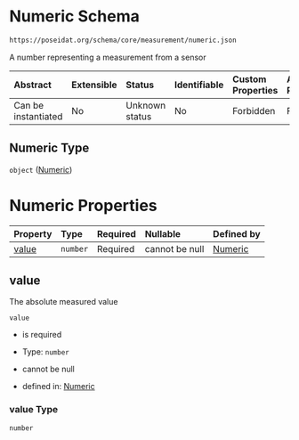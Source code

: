 # Numeric Schema

```txt
https://poseidat.org/schema/core/measurement/numeric.json
```

A number representing a measurement from a sensor

| Abstract            | Extensible | Status         | Identifiable | Custom Properties | Additional Properties | Access Restrictions | Defined In                                                                   |
| :------------------ | :--------- | :------------- | :----------- | :---------------- | :-------------------- | :------------------ | :--------------------------------------------------------------------------- |
| Can be instantiated | No         | Unknown status | No           | Forbidden         | Forbidden             | none                | [numeric.json](schemas/core/measurement/numeric.json "open original schema") |

## Numeric Type

`object` ([Numeric](numeric.md))

# Numeric Properties

| Property        | Type     | Required | Nullable       | Defined by                                                                                                           |
| :-------------- | :------- | :------- | :------------- | :------------------------------------------------------------------------------------------------------------------- |
| [value](#value) | `number` | Required | cannot be null | [Numeric](numeric-properties-value.md "https://poseidat.org/schema/core/measurement/numeric.json#/properties/value") |

## value

The absolute measured value

`value`

*   is required

*   Type: `number`

*   cannot be null

*   defined in: [Numeric](numeric-properties-value.md "https://poseidat.org/schema/core/measurement/numeric.json#/properties/value")

### value Type

`number`
